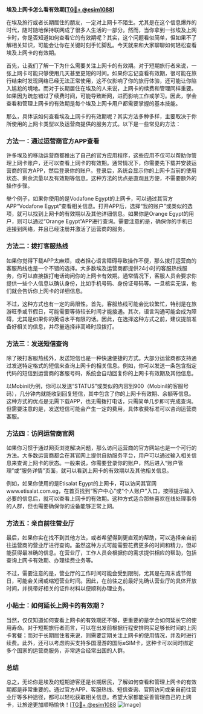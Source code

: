 **埃及上网卡怎么看有效期[[TG💪+ @esim1088](https://t.me/s/esim1088)]**

在埃及旅行或者长期居住的朋友，一定对上网卡不陌生。尤其是在这个信息爆炸的时代，随时随地保持联网成了很多人生活的一部分。然而，当你拿到一张埃及上网卡时，你是否知道如何查看它的有效期呢？其实，这个问题看似简单，但如果不了解相关知识，可能会让你在关键时刻手忙脚乱。今天就来和大家聊聊如何轻松查看埃及上网卡的有效期。

首先，让我们了解一下为什么需要关注上网卡的有效期。对于短期旅行者来说，一张上网卡可能只够使用几天甚至更短的时间。如果你忘记查看有效期，很可能在旅行结束时发现网络已经无法正常使用，这不仅影响了你的旅行体验，还可能让你陷入尴尬的境地。而对于长期居住在埃及的人来说，上网卡的续费和管理同样重要。如果因为疏忽错过了续费时间，可能导致断网，进而影响工作或学习。因此，学会查看和管理上网卡的有效期是每个埃及上网卡用户都需要掌握的基本技能。

那么，具体该如何查看埃及上网卡的有效期呢？其实方法多种多样，主要取决于你所使用的上网卡类型以及运营商提供的服务方式。以下是一些常见的方法：

### 方法一：通过运营商官方APP查看

许多埃及的移动运营商都推出了自己的官方应用程序，这些应用不仅可以帮助你管理上网卡账户，还可以查看上网卡的有效期。通常情况下，你需要先下载并安装运营商的官方APP，然后登录你的账户。登录后，系统会显示你的上网卡当前的使用状态、剩余流量以及有效期等信息。这种方法的优点是直观且方便，不需要额外的操作步骤。

举个例子，如果你使用的是Vodafone Egypt的上网卡，可以通过其官方APP“Vodafone Egypt”查看相关信息。打开APP后，选择“我的账户”或类似的选项，就可以找到上网卡的有效期以及其他详细信息。如果你是Orange Egypt的用户，则可以通过“Orange Egypt”APP进行查询。需要注意的是，确保你的手机已连接到网络，并且已经注册并激活了运营商的服务。

### 方法二：拨打客服热线

如果你觉得下载APP太麻烦，或者担心语言障碍导致操作不便，那么拨打运营商的客服热线也是一个不错的选择。大多数埃及运营商都提供24小时的客服热线服务，你可以直接拨打电话询问你的上网卡有效期。通常情况下，客服人员会要求你提供一些个人信息以确认身份，比如手机号码、身份证号码等。一旦核实无误，他们就会告诉你上网卡的详细信息。

不过，这种方式也有一定的局限性。首先，客服热线可能会比较繁忙，特别是在旅游旺季或节假日，可能需要等待较长时间才能接通。其次，语言沟通可能会成为障碍，尤其是如果你的英语水平有限的话。因此，在选择这种方式之前，建议提前准备好相关的信息，并尽量选择非高峰时段拨打。

### 方法三：发送短信查询

除了拨打客服热线外，发送短信也是一种快速便捷的方式。大部分运营商都支持通过发送特定格式的短信来查询上网卡的相关信息。例如，你可以发送一条包含指定代码的短信到运营商的客服号码，系统会自动回复你的上网卡有效期及其他信息。

以Mobinil为例，你可以发送“STATUS”或类似的内容到900（Mobinil的客服号码），几分钟内就能收到回复短信，其中包含了你的上网卡有效期、余额等信息。这种方式的优点是无需下载APP，也无需拨打电话，只需简单几步即可完成查询。但需要注意的是，发送短信可能会产生一定的费用，具体收费标准可以咨询运营商客服。

### 方法四：访问运营商官网

如果你习惯于通过网页浏览解决问题，那么访问运营商的官方网站也是一个可行的方法。大多数运营商都会在其官网上提供自助服务平台，用户可以通过输入相关信息来查询上网卡的状态。一般来说，你需要登录你的账户，然后进入“账户管理”或“服务详情”页面，就可以看到上网卡的有效期以及其他相关信息。

例如，如果你使用的是Etisalat Egypt的上网卡，可以访问其官网www.etisalat.com.eg，在首页找到“客户中心”或“个人账户”入口，按照提示输入必要的信息后，就可以查看上网卡的有效期。这种方式适合那些喜欢在线处理事务的人群，但也需要确保你的设备能够正常上网。

### 方法五：亲自前往营业厅

最后，如果你实在找不到其他方法，或者希望得到更直观的帮助，可以选择亲自前往运营商的营业厅进行查询。虽然这种方式可能需要花费更多的时间和精力，但却能获得最准确的信息。在营业厅，工作人员会根据你的需求提供相应的帮助，包括查询上网卡有效期、办理续费业务等。

不过，需要注意的是，营业厅的工作时间可能会受到限制，尤其是在周末或节假日，可能会关闭或缩短营业时间。因此，在前往之前最好先确认营业厅的具体开放时间，并携带好相关的证件材料以便顺利办理业务。

### 小贴士：如何延长上网卡的有效期？

当然，仅仅知道如何查看上网卡的有效期还不够，更重要的是学会如何延长它的使用寿命。对于短期旅行者而言，可以在出发前根据行程安排购买足够长时间的上网卡套餐；而对于长期居住者来说，则需要定期关注上网卡的使用情况，并及时进行续费。此外，还可以考虑购买支持多国漫游的国际eSIM卡，这种卡可以同时绑定多个国家的运营商服务，非常适合经常出国的人群。

### 总结

总之，无论你是埃及的短期游客还是长期居民，了解如何查看和管理上网卡的有效期都是非常重要的。通过官方APP、客服热线、短信查询、官网访问或亲自前往营业厅等多种途径，都可以轻松获取相关信息。希望大家都能妥善管理自己的上网卡，让旅途更加顺畅愉快！[[TG💪+ @esim1088](https://t.me/s/esim1088) ![Image](https://i.postimg.cc/4NQfJmqS/Snipaste-2025-05-13-00-14-12.png)]